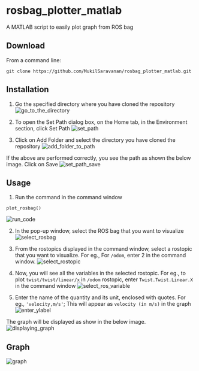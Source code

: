 # rosbag_plotter_matlab

A MATLAB script to easily plot graph from ROS bag 

## Download 

From a command line:
```
git clone https://github.com/MukilSaravanan/rosbag_plotter_matlab.git
```

## Installation

1) Go the specified directory where you have cloned the repository 
![go_to_the_directory](https://user-images.githubusercontent.com/47444101/189541384-0e05b458-baa3-4205-8b0f-04d54872b982.png)

2) To open the Set Path dialog box, on the Home tab, in the Environment section, click Set Path
![set_path](https://user-images.githubusercontent.com/47444101/189541464-d35515b9-66fc-4b42-8512-222ac8ed56d6.png)

3) Click on Add Folder and select the directory you have cloned the repository 
![add_folder_to_path](https://user-images.githubusercontent.com/47444101/189541473-97e04090-cfe6-4454-85b1-1fc2c7980553.png)

If the above are performed correctly, you see the path as shown the below image. Click on Save
![set_path_save](https://user-images.githubusercontent.com/47444101/189541573-5a6f6b0d-79d7-4332-9a1b-add602a3d350.png)

## Usage

1) Run the command in the command window
```
plot_rosbag()
```
![run_code](https://user-images.githubusercontent.com/47444101/189541658-e9d40958-86aa-4b4c-a34d-3d54d95446eb.png)

2) In the pop-up window, select the ROS bag that you want to visualize
![select_rosbag](https://user-images.githubusercontent.com/47444101/189541758-f914fe2f-3887-471f-aeb1-b1eff47b8739.png)

3) From the rostopics displayed in the command window, select a rostopic that you want to visualize. For eg., For `/odom`, enter 2 in the command window.
![select_rostopic](https://user-images.githubusercontent.com/47444101/189541852-86710b9f-75ce-4e78-ba62-f157c882e34e.png)

4) Now, you will see all the variables in the selected rostopic. For eg., to plot `twist/twist/linear/x` in `/odom` rostopic, enter `Twist.Twist.Linear.X` in the command window
![select_ros_variable](https://user-images.githubusercontent.com/47444101/189542014-f7323a1e-bd36-4977-ba08-189ee2fa100d.png)

5) Enter the name of the quantity and its unit, enclosed with quotes. For eg., `'velocity,m/s'`; This will appear as `velocity (in m/s)` in the graph
![enter_ylabel](https://user-images.githubusercontent.com/47444101/189542241-1ff63489-43a8-43d4-8a83-71f03e4083ca.png)

The graph will be displayed as show in the below image.
![displaying_graph](https://user-images.githubusercontent.com/47444101/189542304-86fceeda-725a-46b0-9c47-ef241610bcdb.png)

## Graph
![graph](https://user-images.githubusercontent.com/47444101/189542325-a3698394-7328-4980-94f9-4e7c4ba49a5a.png)


